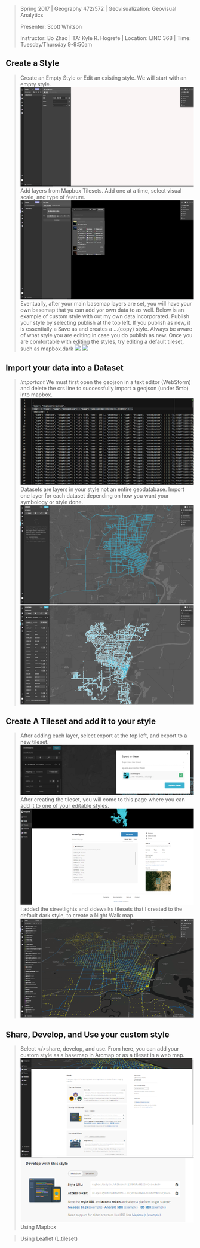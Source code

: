 

> Spring 2017 | Geography 472/572 | Geovisualization: Geovisual Analytics
>
> Presenter: Scott Whitson
>
> Instructor: Bo Zhao | TA: Kyle R. Hogrefe | Location: LINC 368 | Time: Tuesday/Thursday 9-9:50am

## Create a Style
>Create an Empty Style or Edit an existing style. We will start with an empty style. 
![](img/Empty_style.PNG)
>Add layers from Mapbox Tilesets.
>Add one at a time, select visual scale, and type of feature. 
![](img/Add_layer.PNG)
>Eventually, after your main basemap layers are set, you will have your own basemap that yu can add yor own data to as well.
>Below is an example of custom style with out my own data incorporated.
>Publish your style by selecting publish at the top left. If you publish as new, it is essentially a Save as and creates a ...(copy) style. Always be aware of what style you are editing in case you do publish as new. Once you are comfortable with editing the styles, try editing a default tileset, such as mapbox.dark
![](img/LOTR_styleNW.PNG)
![](img/LOTR_style.PNG)
## Import your data into a Dataset
>*Important* We must first open the geojson in a text editor (WebStorm) and delete the crs line to successfully import a geojson (under 5mb) into mapbox.
![](img/crs.PNG)
>Datasets are layers in your style not an entire geodatabase. Import one layer for each dataset depending on how you want your symbology or style done.
![](img/dataset1.PNG)
![](img/dataset2.PNG)
## Create A Tileset and add it to your style
>After adding each layer, select export at the top left, and export to a new tileset.
![](img/export2tileset.PNG)
>After creating the tileset, you will come to this page where you can add it to one of your editable styles.
![](img/add2style.PNG)
>I added the streetlights and sidewalks tilesets that I created to the default dark style, to create a Night Walk map.
![](img/nitewalk.PNG)
## Share, Develop, and Use your custom style
>Select </>share, develop, and use.
>From here, you can add your custom style as a basemap in Arcmap or as a tileset in a web map.
![](img/share.PNG)
>![](img/mapbox.PNG)
>Using Mapbox

><script>

>mapboxgl.accessToken = 'pk............';

>var map = new mapboxgl.Map({

>	container: 'map', //container id

>	style: 'mapbox://style/whitsons/.....', //hosted style id	

>	center: [-123, 44], //starting position

>	zoom: 5.9 //starting zoom

>});

></script>

>Using Leaflet (L.tileset)
	
	



